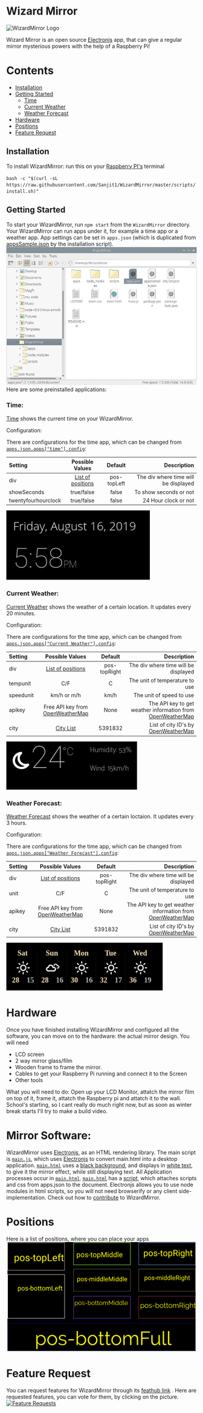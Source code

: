 # Wizard Mirror
![WizardMirror Logo](img/logo.png)


Wizard Mirror is an open source [Electronjs](https://electronjs.org) app, that can give a regular mirror mysterious powers with the help of a Raspberry Pi!

# Contents

- [Installation](#installation) 
- [Getting Started](#getting-started)  
	- [Time](#time)
	- [Current Weather](#current-weather)
	- [Weather Forecast](#weather-forecast)
- [Hardware](#hardware)
- [Positions](#positions)
- [Feature Request](#feature-request)


## Installation

To install WizardMirror: run this on your [Raspberry PI's](https://www.raspberrypi.org/) terminal

`bash -c "$(curl -sL https://raw.githubusercontent.com/Sanjit1/WizardMirror/master/scripts/install.sh)"`

## Getting Started

To start your WizardMirror, run `npm start` from the `WizardMirror` directory. Your WizardMirror can run apps under it, for example a time app or a weather app. App settings can be set in `apps.json` (which is duplicated from [appsSample.json](appsSample.json) by the installation script).
![apps.json](apps.json.png)
Here are some preinstalled applications:

### Time:
[Time](apps/time) shows the current time on your WizardMirror.

Configuration:

There are configurations for the time app, which can be changed from [`apps.json.apps["time"].config`](appsSample.json#L30):

| Setting| Possible Values| Default| Description |
| :---        |    :----:   |    :----:   |          ---: |
| div | [List of positions](#positions)| pos-topLeft  | The div where time will be displayed|
| showSeconds| true/false | false | To show seconds or not | 
| twentyfourhourclock| true/false | false | 24 Hour clock or not|

![Time Screenshot](apps/time/timeScreenshot.png) 
### Current Weather:
[Current Weather](apps/weather) shows the weather of a certain location. It updates every 20 minutes.

Configuration:

There are configurations for the time app, which can be changed from [`apps.json.apps["Current Weather"].config`](appsSample.json#L7):

| Setting| Possible Values| Default| Description |
| :---        |    :----:   |    :----:   |          ---: |
| div | [List of positions](#positions)| pos-topRight  | The div where time will be displayed|
| tempunit| C/F | C | The unit of temperature to use|
| speedunit| km/h or m/h | km/h | The unit of speed to use | 
| apikey| Free API key from [OpenWeatherMap](https://openweathermap.org/api) | None | The API key to get weather information from [OpenWeatherMap](https://openweathermap.org/api) |
| city| [City List](http://bulk.openweathermap.org/sample/city.list.json.gz) | 5391832 | List of city ID's by [OpenWeatherMap](https://openweathermap.org/api)|

![Current Weather Screenshot](apps/weather/currentScreenshot.png)
### Weather Forecast:
[Weather Forecast](apps/weather) shows the weather of a certain loctaion. It updates every 3 hours.

Configuration:

There are configurations for the time app, which can be changed from [`apps.json.apps["Weather Forecast"].config`](appsSample.json#L19):

| Setting| Possible Values| Default| Description |
| :---        |    :----:   |    :----:   |          ---: |
| div | [List of positions](#positions)| pos-topRight  | The div where time will be displayed|
| unit| C/F | C | The unit of temperature to use|
| apikey| Free API key from [OpenWeatherMap](https://openweathermap.org/api) | None | The API key to get weather information from [OpenWeatherMap](https://openweathermap.org/api) |
| city| [City List](http://bulk.openweathermap.org/sample/city.list.json.gz) | 5391832 | List of city ID's by [OpenWeatherMap](https://openweathermap.org/api)|

![Weather Forecast Screenshot](apps/weather/forecastScreenshot.png)
# Hardware
Once you have finished installing WizardMirror and configured all the software, you can move on to the hardware: the actual mirror design. 
You will need 
- LCD screen
- 2 way mirror glass/film
- Wooden frame to frame the mirror.
- Cables to get your Raspberry Pi running and connect it to the Screen
- Other tools

What you will need to do:
Open up your LCD Monitor, attatch the mirror film on top of it, frame it, attatch the Raspberry pi and attatch it to the wall. School's starting, so I cant really do much right now, but as soon as winter break starts I'll try to make a build video.

# Mirror Software:
WizardMirror uses [Electronjs](https://electronjs.org), as an HTML rendering library. The main script is [`main.js`](main.js), which uses [Electronjs](https://electronjs.org) to convert main.html into a desktop application. [`main.html`](main.html) uses a [black background](main.css#L2), and displays in [white text](main.css#L3), to give it the mirror effect, while still displaying text. All Application processes occur in [`main.html`](main.html). [`main.html`](main.html) has a [script](main.html#L47), which attaches scripts and css from apps.json to the document. Electronjs allows you to use node modules in html scripts, so you will not need browserify or any client side-implementation.
Check out how to [contribute](#contributing) to WizardMirror.

# Positions
Here is a list of positions, where you can place your apps
![Positions](positions.png)

# Feature Request
You can request features for WizardMirror through its [feathub link](https://feathub.com/Sanjit1/WizardMirror) .
Here are requested features, you can vote for them, by clicking on the picture.
[![Feature Requests](http://feathub.com/Sanjit1/WizardMirror?format=svg)](https://feathub.com/Sanjit1/WizardMirror) 
